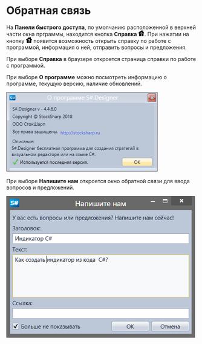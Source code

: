 # Обратная связь

На **Панели быстрого доступа**, по умолчанию расположенной в верхней части окна прграммы, находится кнопка **Справка** ![Designer The connection settings 09](../images/Designer_connection_settings_09.png). При нажатии на кнопку ![Designer The connection settings 09](../images/Designer_connection_settings_09.png) появится возможность открыть справку по работе с программой, информация о ней, отправить вопросы и предложения.

При выборе **Справка** в браузере откроется страница справки по работе с программой.

При выборе **О программе** можно посмотреть информацию о программе, текущую версию, наличие обновлений.

![Designer About](../images/Designer_About.png)

При выборе **Напишите нам** откроется окно обратной связи для ввода вопросов и предложений.

![Designer contact us 1](../images/Designer_contact_us_1.png)
